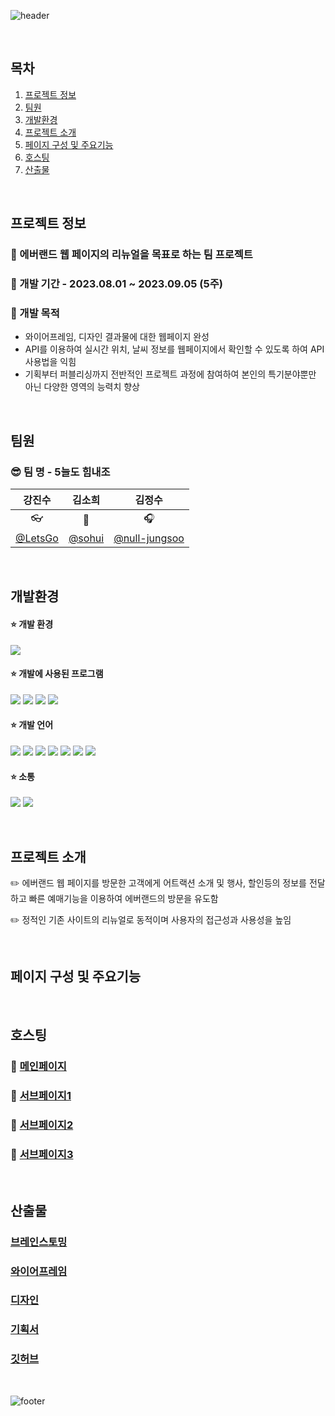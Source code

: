 ![header](https://capsule-render.vercel.app/api?type=wave&color=0:F208FE,50:8F5FF1,100:1BC4E2&height=300&section=header&text=✨에버랜드&nbsp;웹&nbsp;페이지&nbsp;리뉴얼✨&fontColor=ffffff&fontSize=55)

<br>

## 목차
1. [프로젝트 정보](#프로젝트-정보)
1. [팀원](#팀원)
1. [개발환경](#개발환경)
1. [프로젝트 소개](#프로젝트-소개)
1. [페이지 구성 및 주요기능](#페이지-구성-및-주요기능)
1. [호스팅](#호스팅)
1. [산출물](#산출물)

<br>

## 프로젝트 정보
### :pushpin: 에버랜드 웹 페이지의 리뉴얼을 목표로 하는 팀 프로젝트

### :pushpin: 개발 기간 - 2023.08.01 ~ 2023.09.05 (5주)

### :pushpin: 개발 목적
- 와이어프레임, 디자인 결과물에 대한 웹페이지 완성
- API를 이용하여 실시간 위치, 날씨 정보를 웹페이지에서 확인할 수 있도록 하여 API사용법을 익힘
- 기획부터 퍼블리싱까지 전반적인 프로젝트 과정에 참여하여 본인의 특기분야뿐만 아닌 다양한 영역의 능력치 향상

<br>

## 팀원
### :sunglasses: 팀 명 - 5늘도 힘내조

|강진수|김소희|김정수|
|:---:|:---:|:---:|
|:eyeglasses:|:beer:|:headphones:|
|[@LetsGo](https://github.com/NLNL4358)|[@sohui](https://github.com/sohi0000)|[@null-jungsoo](https://github.com/null-jungsoo)|

<br>

## 개발환경

####   :star: 개발 환경
<img src="https://img.shields.io/badge/Windows10-0078D6?style=flat-square&logo=windows10&logoColor=white"/>

####   :star: 개발에 사용된 프로그램
<img src="https://img.shields.io/badge/VS_code-007ACC?style=flat-square&logo=visualstudiocode&logoColor=white"/> <img src="https://img.shields.io/badge/Figma-F24E1E?style=flat-square&logo=figma&logoColor=white"/> <img src="https://img.shields.io/badge/Adobe_Illustrator-FF9A00?style=flat-square&logo=adobeillustrator&logoColor=white"/> <img src="https://img.shields.io/badge/Adobe_photoshop-31A8FF?style=flat-square&logo=adobephotoshop&logoColor=white"/>

####   :star: 개발 언어
<img src="https://img.shields.io/badge/html5-E34F26?style=flat-square&logo=html5&logoColor=white"/> <img src="https://img.shields.io/badge/css3-1572B6?style=flat-square&logo=css3&logoColor=white"/> <img src="https://img.shields.io/badge/javascript-F7DF1E?style=flat-square&logo=javascript&logoColor=white"/> <img src="https://img.shields.io/badge/jquery-0769AD?style=flat-square&logo=jquery&logoColor=white"/> <img src="https://img.shields.io/badge/swiper-6332F6?style=flat-square&logo=swiper&logoColor=white"/> <img src="https://img.shields.io/badge/kakaoMap_API-FFCD00?style=flat-square&logo=kakao&logoColor=white"/> <img src="https://img.shields.io/badge/OpenWeatherMap_API-3693F3?style=flat-square&logo=icloud&logoColor=white"/>

####   :star: 소통
<img src="https://img.shields.io/badge/slack-4A154B?style=flat-square&logo=slack&logoColor=white"/> <img src="https://img.shields.io/badge/notion-000000?style=flat-square&logo=notion&logoColor=white"/>

<br>

## 프로젝트 소개 
:pencil2: 에버랜드 웹 페이지를 방문한 고객에게 어트랙션 소개 및 행사, 할인등의 정보를 전달하고 빠른 예매기능을 이용하여 에버랜드의 방문을 유도함

:pencil2: 정적인 기존 사이트의 리뉴얼로 동적이며 사용자의 접근성과 사용성을 높임

<br>

## 페이지 구성 및 주요기능

<br>

## 호스팅

### :star2: [메인페이지]()
### :star2: [서브페이지1]()
### :star2: [서브페이지2]()
### :star2: [서브페이지3]()

<br>

## 산출물

### [브레인스토밍](https://www.figma.com/file/78Gss8xUi1W4L0yMunGvoa/2%EC%B0%A8-%ED%8C%80%ED%94%84%EB%A1%9C%EC%A0%9D%ED%8A%B8-5%EC%A1%B0?type=whiteboard&node-id=18%3A499&t=GuRr72l2A5jehlXk-1)
### [와이어프레임](https://www.figma.com/file/lrqwTBSZuE59In8cgsEnSU/2%EC%B0%A8-%ED%8C%80%ED%94%84%EB%A1%9C%EC%A0%9D%ED%8A%B8-5%EC%A1%B0?type=design&node-id=0%3A1&mode=design&t=l3vqxxQmRTGyTxmo-1)
### [디자인](https://www.figma.com/file/lrqwTBSZuE59In8cgsEnSU/2%EC%B0%A8-%ED%8C%80%ED%94%84%EB%A1%9C%EC%A0%9D%ED%8A%B8-5%EC%A1%B0?type=design&node-id=1%3A2&mode=design&t=l3vqxxQmRTGyTxmo-1)
### [기획서](https://docs.google.com/presentation/d/14E7Ty9qkvG8qko2dNRNXmHtMKKd28b2Pss3romp0DIs/edit?usp=sharing)
### [깃허브](https://github.com/NLNL4358/everland.gihub.io)

<br>

![footer](https://capsule-render.vercel.app/api?type=wave&color=0:F208FE,50:8F5FF1,100:1BC4E2&height=200&section=footer&fontSize=70)
